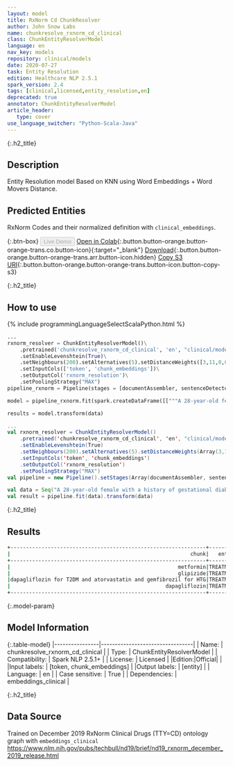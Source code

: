 ```yaml
---
layout: model
title: RxNorm Cd ChunkResolver
author: John Snow Labs
name: chunkresolve_rxnorm_cd_clinical
class: ChunkEntityResolverModel
language: en
nav_key: models
repository: clinical/models
date: 2020-07-27
task: Entity Resolution
edition: Healthcare NLP 2.5.1
spark_version: 2.4
tags: [clinical,licensed,entity_resolution,en]
deprecated: true
annotator: ChunkEntityResolverModel
article_header:
   type: cover
use_language_switcher: "Python-Scala-Java"
---
```


{:.h2_title}
## Description
Entity Resolution model Based on KNN using Word Embeddings + Word Movers Distance.

## Predicted Entities
RxNorm Codes and their normalized definition with `clinical_embeddings`.

{:.btn-box}
<button class="button button-orange" disabled>Live Demo</button>
[Open in Colab](https://colab.research.google.com/github/JohnSnowLabs/spark-nlp-workshop/blob/master/tutorials/Certification_Trainings/Healthcare/3.Clinical_Entity_Resolvers.ipynb){:.button.button-orange.button-orange-trans.co.button-icon}{:target="_blank"}
[Download](https://s3.amazonaws.com/auxdata.johnsnowlabs.com/clinical/models/chunkresolve_rxnorm_cd_clinical_en_2.5.1_2.4_1595813950836.zip){:.button.button-orange.button-orange-trans.arr.button-icon.hidden}
[Copy S3 URI](s3://auxdata.johnsnowlabs.com/clinical/models/chunkresolve_rxnorm_cd_clinical_en_2.5.1_2.4_1595813950836.zip){:.button.button-orange.button-orange-trans.button-icon.button-copy-s3}

{:.h2_title}
## How to use
<div class="tabs-box" markdown="1">

{% include programmingLanguageSelectScalaPython.html %}
```python
...
rxnorm_resolver = ChunkEntityResolverModel()\
    .pretrained('chunkresolve_rxnorm_cd_clinical', 'en', "clinical/models")\
    .setEnableLevenshtein(True)\
    .setNeighbours(200).setAlternatives(5).setDistanceWeights([3,11,0,0,0,9])\
    .setInputCols(['token', 'chunk_embeddings'])\
    .setOutputCol('rxnorm_resolution')\
    .setPoolingStrategy("MAX")
pipeline_rxnorm = Pipeline(stages = [documentAssembler, sentenceDetector, tokenizer, stopwords, word_embeddings, clinical_ner, ner_converter, chunk_embeddings, rxnorm_resolver])

model = pipeline_rxnorm.fit(spark.createDataFrame([["""A 28-year-old female with a history of gestational diabetes mellitus diagnosed eight years prior to presentation and subsequent type two diabetes mellitus (T2DM), one prior episode of HTG-induced pancreatitis three years prior to presentation, associated with an acute hepatitis, and obesity with a body mass index (BMI) of 33.5 kg/m2, presented with a one-week history of polyuria, polydipsia, poor appetite, and vomiting. Two weeks prior to presentation, she was treated with a five-day course of amoxicillin for a respiratory tract infection. She was on metformin, glipizide, and dapagliflozin for T2DM and atorvastatin and gemfibrozil for HTG. She had been on dapagliflozin for six months at the time of presentation."""]]).toDF("text"))

results = model.transform(data)
```

```scala
...
val rxnorm_resolver = ChunkEntityResolverModel()
    .pretrained('chunkresolve_rxnorm_cd_clinical', 'en', "clinical/models")
    .setEnableLevenshtein(True)
    .setNeighbours(200).setAlternatives(5).setDistanceWeights(Array(3,11,0,0,0,9))
    .setInputCols('token', 'chunk_embeddings')
    .setOutputCol('rxnorm_resolution')
    .setPoolingStrategy("MAX")
val pipeline = new Pipeline().setStages(Array(documentAssembler, sentenceDetector, tokenizer, stopwords, word_embeddings, clinical_ner, ner_converter, chunk_embeddings, rxnorm_resolver))

val data = Seq("A 28-year-old female with a history of gestational diabetes mellitus diagnosed eight years prior to presentation and subsequent type two diabetes mellitus (T2DM), one prior episode of HTG-induced pancreatitis three years prior to presentation, associated with an acute hepatitis, and obesity with a body mass index (BMI) of 33.5 kg/m2, presented with a one-week history of polyuria, polydipsia, poor appetite, and vomiting. Two weeks prior to presentation, she was treated with a five-day course of amoxicillin for a respiratory tract infection. She was on metformin, glipizide, and dapagliflozin for T2DM and atorvastatin and gemfibrozil for HTG. She had been on dapagliflozin for six months at the time of presentation.").toDF("text")
val result = pipeline.fit(data).transform(data)
```
</div>

{:.h2_title}
## Results

```bash
+---------------------------------------------------------------+---------+----------------------------------------------------------------------------------------------------+-------+----------+
|                                                          chunk|   entity|                                                                                         target_text|   code|confidence|
+---------------------------------------------------------------+---------+----------------------------------------------------------------------------------------------------+-------+----------+
|                                                      metformin|TREATMENT|metFORMIN compounding powder:::Metformin Hydrochloride Powder:::metFORMIN 500 mg oral tablet:::me...| 601021|    0.2364|
|                                                      glipizide|TREATMENT|Glipizide Powder:::Glipizide Crystal:::Glipizide Tablets:::glipiZIDE 5 mg oral tablet:::glipiZIDE...| 241604|    0.3647|
|dapagliflozin for T2DM and atorvastatin and gemfibrozil for HTG|TREATMENT|Ezetimibe and Atorvastatin Tablets:::Amlodipine and Atorvastatin Tablets:::Atorvastatin Calcium T...|1422084|    0.3407|
|                                                  dapagliflozin|TREATMENT|Dapagliflozin Tablets:::dapagliflozin 5 mg oral tablet:::dapagliflozin 10 mg oral tablet:::Dapagl...|1488568|    0.7070|
+---------------------------------------------------------------+---------+----------------------------------------------------------------------------------------------------+-------+----------+
```

{:.model-param}
## Model Information

{:.table-model}
|----------------|---------------------------------|
| Name:           | chunkresolve_rxnorm_cd_clinical |
| Type:    | ChunkEntityResolverModel        |
| Compatibility:  | Spark NLP 2.5.1+                           |
| License:        | Licensed                        |
|Edition:|Official|                      |
|Input labels:         | [token, chunk_embeddings]         |
|Output labels:        | [entity]                          |
| Language:       | en                              |
| Case sensitive: | True                            |
| Dependencies:  | embeddings_clinical             |

{:.h2_title}
## Data Source
Trained on December 2019 RxNorm Clinical Drugs (TTY=CD) ontology graph with `embeddings_clinical`
https://www.nlm.nih.gov/pubs/techbull/nd19/brief/nd19_rxnorm_december_2019_release.html
